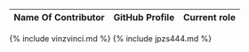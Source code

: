 | Name Of Contributor | GitHub Profile | Current role |
| - | - | - |
{% include vinzvinci.md %}
{% include jpzs444.md %}
